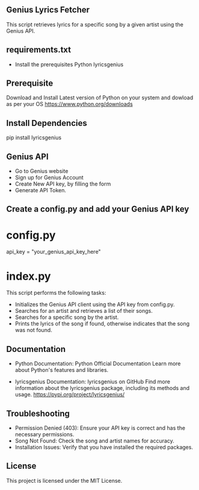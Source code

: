 ## Genius Lyrics Fetcher
This script retrieves lyrics for a specific song by a given artist using the Genius API. 

## requirements.txt
- Install the prerequisites
Python
lyricsgenius

## Prerequisite
Download and Install Latest version of Python on your system and dowload as per your OS 
https://www.python.org/downloads

## Install Dependencies
pip install lyricsgenius

## Genius API
- Go to Genius website
- Sign up for Genius Account
- Create New API key, by filling the form
- Generate API Token.

## Create a config.py and add your Genius API key
# config.py
api_key = "your_genius_api_key_here"

# index.py
This script performs the following tasks:
- Initializes the Genius API client using the API key from config.py.
- Searches for an artist and retrieves a list of their songs.
- Searches for a specific song by the artist.
- Prints the lyrics of the song if found, otherwise indicates that the song was not found.

## Documentation
- Python Documentation: Python Official Documentation
Learn more about Python's features and libraries.

- lyricsgenius Documentation: lyricsgenius on GitHub
Find more information about the lyricsgenius package, including its methods and usage.
https://pypi.org/project/lyricsgenius/

## Troubleshooting
- Permission Denied (403): Ensure your API key is correct and has the necessary permissions.
- Song Not Found: Check the song and artist names for accuracy.
- Installation Issues: Verify that you have installed the required packages.

## License
This project is licensed under the MIT License.

